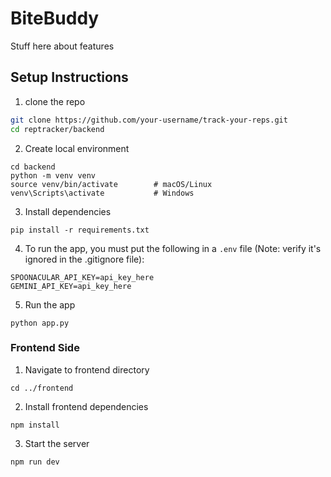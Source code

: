 # BiteBuddy

Stuff here about features 

## Setup Instructions
1. clone the repo
```bash
git clone https://github.com/your-username/track-your-reps.git
cd reptracker/backend
```
2. Create local environment
```
cd backend
python -m venv venv
source venv/bin/activate        # macOS/Linux
venv\Scripts\activate           # Windows
```
3. Install dependencies
```
pip install -r requirements.txt
```
4. To run the app, you must put the following in a `.env` file (Note: verify it's ignored in the .gitignore file):
```
SPOONACULAR_API_KEY=api_key_here 
GEMINI_API_KEY=api_key_here
```
5. Run the app
```
python app.py
```
### Frontend Side
1. Navigate to frontend directory
```
cd ../frontend
```
2. Install frontend dependencies
```
npm install
```
3. Start the server
```
npm run dev
```